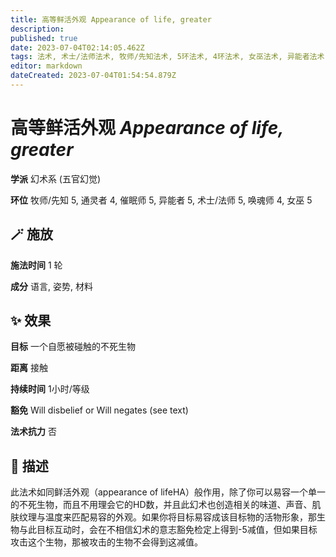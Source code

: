 ```yaml
---
title: 高等鲜活外观 Appearance of life, greater
description: 
published: true
date: 2023-07-04T02:14:05.462Z
tags: 法术, 术士/法师法术, 牧师/先知法术, 5环法术, 4环法术, 女巫法术, 异能者法术, 催眠师法术, 通灵者法术, 唤魂师法术, 幻术系, 五官幻觉
editor: markdown
dateCreated: 2023-07-04T01:54:54.879Z
---
```


# **高等鲜活外观** *Appearance of life, greater*

**学派** 幻术系 (五官幻觉) 

**环位** 牧师/先知 5, 通灵者 4, 催眠师 5, 异能者 5, 术士/法师 5, 唤魂师 4, 女巫 5

## 🪄 施放

**施法时间** 1 轮

**成分** 语言, 姿势, 材料

## ✨ 效果 

**目标** 一个自愿被碰触的不死生物 

**距离** 接触  

**持续时间** 1小时/等级 

**豁免** Will disbelief or Will negates (see text)

**法术抗力** 否

## 📖 描述

此法术如同鲜活外观（appearance of lifeHA）般作用，除了你可以易容一个单一的不死生物，而且不用理会它的HD数，并且此幻术也创造相关的味道、声音、肌肤纹理与温度来匹配易容的外观。如果你将目标易容成该目标物的活物形象，那生物与此目标互动时，会在不相信幻术的意志豁免检定上得到-5减值，但如果目标攻击这个生物，那被攻击的生物不会得到这减值。
    